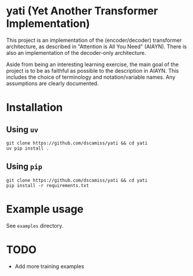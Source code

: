 # yati (Yet Another Transformer Implementation)

This project is an implementation of the (encoder/decoder) transformer
architecture, as described in "Attention is All You Need" (AIAYN).
There is also an implementation of the decoder-only architecture.

Aside from being an interesting learning exercise, the main goal of the project
is to be as faithful as possible to the description in AIAYN.  This includes the
choice of terminology and notation/variable names.  Any assumptions are clearly 
documented.

# Installation 

## Using `uv`
```shell
git clone https://github.com/dscamiss/yati && cd yati
uv pip install .
```

## Using `pip`
```shell
git clone https://github.com/dscamiss/yati && cd yati
pip install -r requirements.txt
```

# Example usage

See `examples` directory.

# TODO
- Add more training examples
